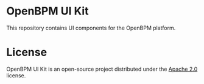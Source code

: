 # OpenBPM UI Kit

This repository contains UI components for the OpenBPM platform.

# License
OpenBPM UI Kit is an open-source project distributed under the [Apache 2.0](https://www.apache.org/licenses/LICENSE-2.0) license. 